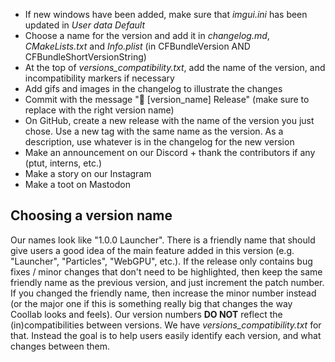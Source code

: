 - If new windows have been added, make sure that *imgui.ini* has been updated in *User data Default*
- Choose a name for the version and add it in *changelog.md*, *CMakeLists.txt* and *Info.plist* (in CFBundleVersion AND CFBundleShortVersionString)
- At the top of *versions_compatibility.txt*, add the name of the version, and incompatibility markers if necessary
- Add gifs and images in the changelog to illustrate the changes
- Commit with the message "🔖 [version_name] Release" (make sure to replace with the right version name)
- On GitHub, create a new release with the name of the version you just chose. Use a new tag with the same name as the version. As a description, use whatever is in the changelog for the new version
- Make an announcement on our Discord + thank the contributors if any (ptut, interns, etc.)
- Make a story on our Instagram
- Make a toot on Mastodon

## Choosing a version name

Our names look like "1.0.0 Launcher". There is a friendly name that should give users a good idea of the main feature added in this version (e.g. "Launcher", "Particles", "WebGPU", etc.). If the release only contains bug fixes / minor changes that don't need to be highlighted, then keep the same friendly name as the previous version, and just increment the patch number. If you changed the friendly name, then increase the minor number instead (or the major one if this is something really big that changes the way Coollab looks and feels).
Our version numbers **DO NOT** reflect the (in)compatibilities between versions. We have *versions_compatibility.txt* for that. Instead the goal is to help users easily identify each version, and what changes between them.